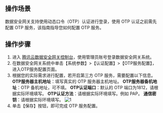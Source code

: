 ## 操作场景
数据安全网关支持使用动态口令（OTP）认证进行登录，使用 OTP 认证之前需先配置 OTP 服务，该指南指导您如何配置 OTP 服务。



## 操作步骤

1. 进入 [腾讯云数据安全网关控制台](https://console.cloud.tencent.com/dasb)，使用管理员账号登录数据安全网关系统。
2. 在数据安全网关系统中单击【系统参数】>【认证配置】>【OTP服务配置】，进入OTP服务配置页面。
3. 根据您的实际需求进行配置，若开启第三方 OTP 服务，需要配置以下信息。
**OTP服务器主机地址**：填写真实的 OTP 服务器主机地址。
**OTP服务器备机地址**：OTP 备机地址，可不填。
**OTP认证端口**：默认的 OTP 端口为1812，请根据实际环境填写。
**OTP认证方法**：请根据实际环境填写。例如 PAP。
**通信密钥**：请根据实际环境填写。
![1](https://main.qcloudimg.com/raw/8f9a06d19d296f8469795fb5ece701c1.png)
4. 单击【保存】按钮，即可完成 OTP 服务配置。
